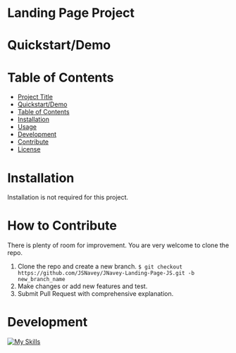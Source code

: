 # Landing Page Project  



# Quickstart/Demo

# Table of Contents

- [Project Title](#project-title)
- [Quickstart/Demo](#quickstartdemo)
- [Table of Contents](#table-of-contents)
- [Installation](#installation)
- [Usage](#usage)
- [Development](#development)
- [Contribute](#contribute)
- [License](#license)

# Installation
Installation is not required for this project.

# How to Contribute
There is plenty of room for improvement. You are very welcome to clone the repo.  
1. Clone the repo and create a new branch. `$ git checkout https://github.com/JSNavey/JNavey-Landing-Page-JS.git -b new_branch_name`
2. Make changes or add new features and test.
3. Submit Pull Request with comprehensive explanation.

# Development
[![My Skills](https://skills.thijs.gg/icons?i=js,html,css,flaticon)](https://skills.thijs.gg)




